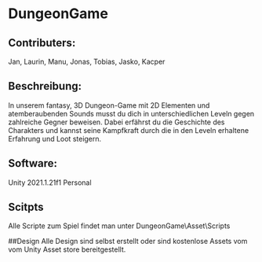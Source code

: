# DungeonGame

## Contributers:
Jan, Laurin, Manu, Jonas, Tobias, Jasko, Kacper

## Beschreibung:
In unserem fantasy, 3D Dungeon-Game mit 2D Elementen und atemberaubenden Sounds musst du dich in unterschiedlichen Leveln gegen zahlreiche Gegner beweisen. Dabei erfährst du die Geschichte des Charakters und kannst seine Kampfkraft durch die in den Leveln erhaltene Erfahrung und Loot  steigern.

## Software:
Unity 2021.1.21f1 Personal

## Scitpts
Alle Scripte zum Spiel findet man unter DungeonGame\Asset\Scripts

##Design
Alle Design sind selbst erstellt oder sind kostenlose Assets vom vom Unity Asset store bereitgestellt.
